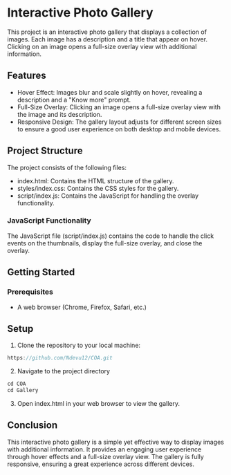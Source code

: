 # Interactive Photo Gallery

This project is an interactive photo gallery that displays a collection of images. Each image has a description and a title that appear on hover. Clicking on an image opens a full-size overlay view with additional information.

## Features

- Hover Effect: Images blur and scale slightly on hover, revealing a description and a "Know more" prompt.
- Full-Size Overlay: Clicking an image opens a full-size overlay view with the image and its description.
- Responsive Design: The gallery layout adjusts for different screen sizes to ensure a good user experience on both desktop and mobile devices.

## Project Structure

The project consists of the following files:

- index.html: Contains the HTML structure of the gallery.
- styles/index.css: Contains the CSS styles for the gallery.
- script/index.js: Contains the JavaScript for handling the overlay functionality.

### JavaScript Functionality

The JavaScript file (script/index.js) contains the code to handle the click events on the thumbnails, display the full-size overlay, and close the overlay.


## Getting Started

### Prerequisites

- A web browser (Chrome, Firefox, Safari, etc.)

## Setup

1. Clone the repository to your local machine:

```javascript
https://github.com/Ndevu12/COA.git
```

2. Navigate to the project directory

```javascript
cd COA
cd Gallery
```

3. Open index.html in your web browser to view the gallery.


## Conclusion

This interactive photo gallery is a simple yet effective way to display images with additional information. It provides an engaging user experience through hover effects and a full-size overlay view. The gallery is fully responsive, ensuring a great experience across different devices.